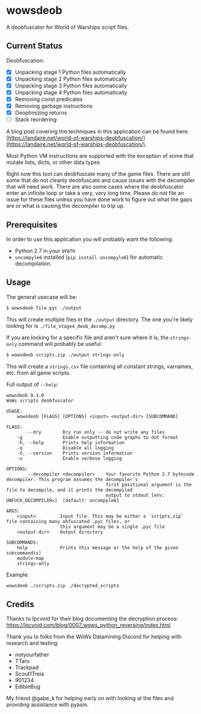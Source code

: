 # wowsdeob

A deobfuscator for World of Warships script files.

## Current Status

Deobfuscation:

- [x] Unpacking stage 1 Python files automatically
- [x] Unpacking stage 2 Python files automatically
- [x] Unpacking stage 3 Python files automatically
- [x] Unpacking stage 4 Python files automatically
- [x] Removing const predicates
- [x] Removing garbage instructions
- [x] Deoptimizing returns
- [ ] Stack reordering

A blog post covering the techniques in this application can be found here: [https://landaire.net/world-of-warships-deobfuscation/](https://landaire.net/world-of-warships-deobfuscation/).

Most Python VM instructions are supported with the exception of some that mutate lists, dicts, or other data types

Right now this tool can deobfuscate many of the game files. There are still some that do not cleanly deobfuscate and cause issues with the decompiler that will need work. There are also some cases where the deobfuscator enter an infinite loop or take a very, very long time. Please do not file an issue for these files unless you have done work to figure out what the gaps are or what is causing the decompiler to trip up.

## Prerequisites

In order to use this application you will probably want the following:

- Python 2.7 in your `$PATH`
- `uncompyle6` installed (`pip install uncompyle6`) for automatic decompilation.

## Usage

The general usecase will be:

```bash
$ wowsdeob file.pyc ./output
```

This will create multiple files in the `./output` directory. The one you're likely looking for is `./file_stage4_deob_decomp.py`

If you are looking for a specific file and aren't sure where it is, the `strings-only` command will probably be useful:

```bash
$ wowsdeob scripts.zip ./output strings-only
```

This will create a `strings.csv` file containing all constant strings, varnames, etc. from all game scripts.

Full output of `--help`:

```
wowsdeob 0.1.0
WoWs scripts deobfuscator

USAGE:
    wowsdeob [FLAGS] [OPTIONS] <input> <output-dir> [SUBCOMMAND]

FLAGS:
        --dry        Dry run only -- do not write any files
    -g               Enable outputting code graphs to dot format
    -h, --help       Prints help information
    -q               Disable all logging
    -V, --version    Prints version information
    -v               Enable verbose logging

OPTIONS:
        --decompiler <decompiler>    Your favorite Python 2.7 bytecode decompiler. This program assumes the decompiler's
                                     first positional argument is the file to decompile, and it prints the decompiled
                                     output to stdout [env: UNFUCK_DECOMPILER=]  [default: uncompyle6]

ARGS:
    <input>         Input file. This may be either a `scripts.zip` file containing many obfuscated .pyc files, or
                    this argument may be a single .pyc file
    <output-dir>    Output directory

SUBCOMMANDS:
    help            Prints this message or the help of the given subcommand(s)
    module-map      
    strings-only    
```

Example:

```bash
wowsdeob ./scripts.zip ./decrypted_scripts
```

## Credits

Thanks to lpcvoid for their blog documenting the decryption process: https://lpcvoid.com/blog/0007_wows_python_reversing/index.html

Thank you to folks from the WoWs Datamining Discord for helping with research and testing:

- notyourfather
- TTaro
- Trackpad
- Scout1Treia
- 901234
- EdibleBug

My friend @gabe_k for helping early on with looking at the files and providing assistance with pyasm.
